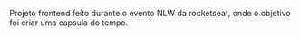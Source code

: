 Projeto frontend feito durante o evento NLW da rocketseat, onde o objetivo foi criar uma capsula do tempo.

